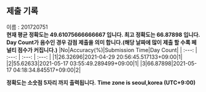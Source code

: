 


  
## 제출 기록  
이름 : 201720751  
**현재 평균 정확도는 49.61075666666667 입니다. 최고 정확도는 66.87898 입니다.**  
**Day Count가 음수인 경우 감점 제출을 의미 합니다.(해당 날짜에 많이 제출 할 수록 페널티 점수가 커집니다.)**
|No|Accuracy(%)|Submission Time|Day Count|
| :---: | :---: | :---: | :---: |
|1|26.32696|2021-04-29 20:56:45.517133+09:00|1|
|2|55.62633|2021-05-17 03:55:49.289499+09:00|1|
|3|66.87898|2021-05-17 04:18:34.845517+09:00|2|


**정확도는 소숫점 5자리 까지 출력됩니다.**
**Time zone is seoul,korea (UTC+9:00)**
